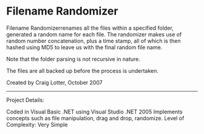Filename Randomizer
===================

Filename Randomizerrenames all the files within a specified folder, generated a random name for each file. The randomizer makes use of random number concatenation, plus a time stamp, all of which is then hashed using MD5 to leave us with the final random file name.

Note that the folder parsing is not recursive in nature.

The files are all backed up before the process is undertaken.

Created by Craig Lotter, October 2007

*********************************

Project Details:

Coded in Visual Basic .NET using Visual Studio .NET 2005
Implements concepts such as file manipulation, drag and drop, randomize.
Level of Complexity: Very Simple
